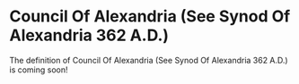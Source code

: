 # Council Of Alexandria (See Synod Of Alexandria 362 A.D.)
The definition of Council Of Alexandria (See Synod Of Alexandria 362 A.D.) is coming soon!
